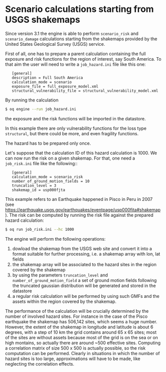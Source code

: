 Scenario calculations starting from USGS shakemaps
==================================================

Since version 3.1 the engine is able to perform `scenario_risk`
and `scenario_damage` calculations starting from the shakemaps provided
by the United States Geological Survey (USGS) service.

First of all, one has to prepare a parent calculation containing the
full exposure and risk functions for the region of interest, say South
America. To that aim the user will need to write a `job_hazard.ini` file
like this one:

```
   [general]
   description = Full South America
   calculation_mode = scenario
   exposure_file = full_exposure_model.xml
   structural_vulnerability_file = structural_vulnerability_model.xml
```
By running the calculation

```bash
$ oq engine --run job_hazard.ini
```

the exposure and the risk functions will be imported in the datastore.

In this example there are only vulnerability functions for the loss type
`structural`, but there could be more, and even fragility functions.

The hazard has to be prepared only once.

Let's suppose that the calculation ID of this hazard calculation is 1000.
We can now run the risk on a given shakemap.
For that, one need a `job_risk.ini` file like the following::

```
   [general]
   calculation_mode = scenario_risk
   number_of_ground_motion_fields = 10
   truncation_level = 3
   shakemap_id = usp000fjta
```

This example refers to an Earthquake happened in Pisco in Peru in 2007
(see https://earthquake.usgs.gov/earthquakes/eventpage/usp000fjta#shakemap).
The risk can be computed by running the risk file against the prepared
hazard calculation:

```bash
$ oq run job_risk.ini --hc 1000
```

The engine will perform the following operations:

1. dowload the shakemap from the USGS web site and convert it into a format
   suitable for further processing, i.e. a shakemap array with lon, lat fields
2. the shakemap array will be associated to the hazard sites in the region
   covered by the shakemap
3. by using the parameters `truncation_level` and
   `number_of_ground_motion_field` a set of ground motion fields following the
   truncated gaussian distribution will be generated and stored in the datastore
4. a regular risk calculation will be performed by using such GMFs and the
   assets within the region covered by the shakemap.
   
The performance of the calculation will be crucially determined by the number
of involved hazard sites. For instance in the case of the Pisco earthquake
the shakemap has 506,142 sites, which seems a huge number. However,
the extent of the shakemap in longitude and latitude is about 6 degrees,
with a step of 10 km the grid contains around 65 x 65 sites;
most of the sites are without assets because most of the
grid is on the sea or on high montains, so actually there are
around ~500 effective sites. Computing a correlation matrix of size
500 x 500 is actually possible, so the risk computation can be performed.
Clearly in situations in which the number of hazard sites is too large,
approximations will have to be made, like neglecting the correlation
effects.
